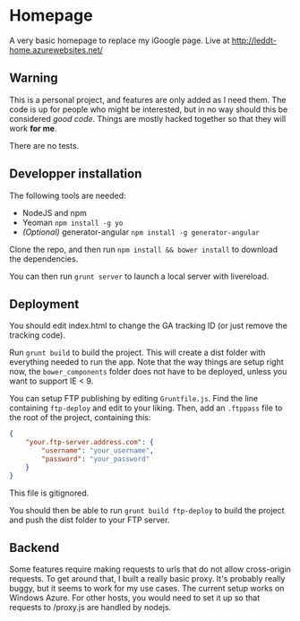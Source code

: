 Homepage
========

A very basic homepage to replace my iGoogle page. Live at http://leddt-home.azurewebsites.net/

Warning
-------

This is a personal project, and features are only added as I need them. The code is up for people who might be interested, but in no way should this be considered *good code*. Things are mostly hacked together so that they will work **for me**.

There are no tests.

Developper installation
-----------------------

The following tools are needed:

 - NodeJS and npm
 - Yeoman `npm install -g yo`
 - *(Optional)* generator-angular `npm install -g generator-angular`

Clone the repo, and then run `npm install && bower install` to download the dependencies.

You can then run `grunt server` to launch a local server with livereload.

Deployment
----------

You should edit index.html to change the GA tracking ID (or just remove the tracking code).

Run `grunt build` to build the project. This will create a dist folder with everything needed to run the app. Note that the way things are setup right now, the `bower_components` folder does not have to be deployed, unless you want to support IE < 9.

You can setup FTP publishing by editing `Gruntfile.js`. Find the line containing `ftp-deploy` and edit to your liking. Then, add an `.ftppass` file to the root of the project, containing this:

```json
{
    "your.ftp-server.address.com": {
        "username": "your_username",
        "password": "your_password"
    }
}
```

This file is gitignored.

You should then be able to run `grunt build ftp-deploy` to build the project and push the dist folder to your FTP server.

Backend
-------

Some features require making requests to urls that do not allow cross-origin requests. To get around that, I built a really basic proxy. It's probably really buggy, but it seems to work for my use cases. The current setup works on Windows Azure. For other hosts, you would need to set it up so that requests to /proxy.js are handled by nodejs.